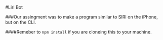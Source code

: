#Liri Bot

###Our assingment was to make a program similar to SIRI on the iPhone, but on the CLI.

####Remeber to `npm install` if you are cloneing this to your machine.




##